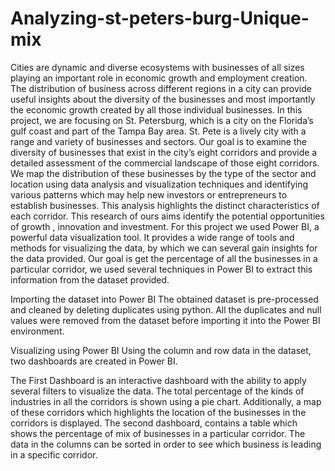 # Analyzing-st-peters-burg-Unique-mix


Cities are dynamic and diverse ecosystems with businesses of all sizes playing an important role in economic growth and employment creation. The distribution of business across different regions in a city can provide useful insights about the diversity of the businesses and most importantly the economic growth created by all those individual businesses.
In this project, we are focusing on St. Petersburg, which is a city on the Florida’s gulf coast and part of the Tampa Bay area. St. Pete is a lively city with a range and variety of businesses and sectors. Our goal is to examine the diversity of businesses that exist in the city’s eight corridors and provide a detailed assessment of the commercial landscape of those eight corridors. We map the distribution of these businesses by the type of the sector and location using data analysis and visualization techniques and identifying various patterns which may help new investors or entrepreneurs to establish businesses.
This analysis highlights the distinct characteristics of each corridor. This research of ours aims identify the potential opportunities of growth , innovation and investment. 
For this project we used Power BI, a powerful data visualization tool. It provides a wide range of tools and methods for visualizing the data, by which we can several gain insights for the data provided. Our goal is get the percentage of all the businesses in a particular corridor, we used several techniques in Power BI to extract this information from the dataset provided.


Importing the dataset into Power BI
The obtained dataset is pre-processed and cleaned by deleting duplicates using python. All the duplicates and null values were removed from the dataset before importing it into the Power BI environment.  

Visualizing using Power BI
Using the column and row data in the dataset, two dashboards are created in Power BI. 

The First Dashboard is an interactive dashboard with the ability to apply several filters to visualize the data. The total percentage of the kinds of industries in all the corridors is shown using a pie chart. Additionally, a map of these corridors which highlights the location of the businesses in the corridors is displayed. The second dashboard, contains a table which shows the percentage of mix of businesses in a particular corridor. The data in the columns can be sorted in order to see which business is leading in a specific corridor.
